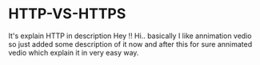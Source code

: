 # HTTP-VS-HTTPS
It's explain   HTTP  in description
Hey !! Hi.. basically I like annimation vedio so just added some description of it now 
and after this for sure annimated vedio which explain it in very easy way.
